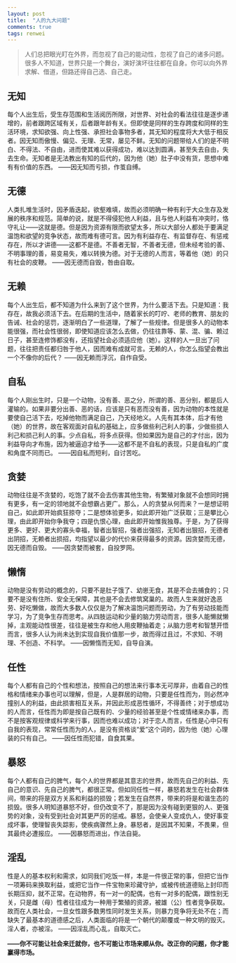 ```yaml
---
layout: post
title:  "人的九大问题"
comments: true
tags: renwei
---
```

> 人们总把眼光盯在外界，而忽视了自己的能动性，忽视了自己的诸多问题。很多人不知道，世界只是一个舞台，演好演坏往往都在自身。你可以向外界求解、借道，但路还得自己选、自己走。

## 无知
每个人出生后，受生存范围和生活阅历所限，对世界、对社会的看法往往是逐步递增的，前者跟跨区域有关，后者跟年龄有关。但即使是同样的生存跨度和同样的生活环境，求知欲强、向上性强、承担社会事物多者，其无知的程度将大大低于相反者。因无知而傲慢、偏见、无理、无常，屡见不鲜。无知的问题带给人们的是不明白、不得法、不自由，进而使其难以获得成功，难以达到圆满，甚至失去自由，失去生命。无知者是无法教出有知的后代的，因为他（她）肚子中没有货，思想中难有有价值的东西。
——因无知而亏损，作茧自缚。
 
## 无德
人类扎堆生活时，因矛盾迭起，欲壑难填，故而必须明确一种有利于大众生存及发展的秩序和规范。简单的说，就是不得侵犯他人利益，且与他人利益有冲突时，恪守礼让——这就是德。但是因为资源有限而欲望太多，所以大部分人都处于要满足温饱和欲望的竞争状态，故而难有德可言。因为有利益存在、有监督存在、有惩戒存在，所以才讲德——这都不是德。不善者无智，不善者无德，但未经考验的善、不明事理的善，易变易失，难以转换为德。对于无德的人而言，等着他（她）的只有社会的皮鞭。
——因无德而自毁，咎由自取。
 
## 无赖
每个人出生后，都不知道为什么来到了这个世界，为什么要活下去。只是知道：我存在，故我必须活下去。在后期的生活中，随着家长的叮咛、老师的教育、朋友的告诫、社会的惩罚，逐渐明白了一些道理，了解了一些规律。但是很多人的动物本能很强，而社会性很弱，即使知道应该怎么去做，仍往往靠等、蒙、混、骗、赖过日子，甚至连修饰都没有，还指望社会必须适应他（她）。这样的人一旦出了问题，往往把责任都归咎于他人，因而难有成就可言。无赖的人，你怎么指望会教出一个不像你的后代？
——因无赖而浮沉，自作自受。
 
## 自私
每个人刚出生时，只是一个动物，没有善、恶之分，所谓的善、恶分别，都是后人灌输的。如果非要分出善、恶的话，应该是只有恶而没有善，因为动物的本性就是要使自己活下去，吃掉他物而满足自己，乃天经地义。人先有其本体，后才有他（她）的世界，故在客观面对自私的基础上，应多做些利己利人的事，少做些损人利己和损己利人的事。少点自私，将多点获得。但如果因为是自己的才付出，因为利益导向才布施，因为被逼迫才给予——这都不是不自私的表现，只是自私的广度和角度不同而已。
——因自私而短利，自讨苦吃。
 
## 贪婪
动物往往是不贪婪的，吃饱了就不会去伤害其他生物，有繁殖对象就不会想同时拥有更多，有一定的领地就不会想霸占更广。那么，人的贪婪从何而来？一是想证明自己，如此即开始疯狂掠夺；二是想体验更多，如此即开始广泛获取；三是攀比心理，由此即开始你争我夺；四是仇恨心理，由此即开始惟我独尊。于是，为了获得更多、更好、更大的寡头幸福，智者出智招，强者出强招，无知者出狠招，无德者出阴招，无赖者出损招，均指望以最少的代价来获得最多的资源。因贪婪而无德，因无德而自毁。
——因贪婪而被套，自投罗网。
 
## 懒惰
动物是没有劳动的概念的，只要不是肚子饿了、幼崽无食，其是不会去捕食的；只要不是没有住所、安全无保障，其也是不会去修筑窝巢的。故而人生来就好逸恶劳、好吃懒做，故而大多数人仅仅是为了解决温饱问题而劳动，为了有劳动技能而学习，为了竞争生存而思考。从四肢运动和少量的脑力劳动而言，很多人能懒就懒掉，主观能动性很差，往往是被生存和他人用皮鞭抽着走；从脑力思考和智慧开悟而言，很多人认为尚未达到实现自我价值那一步，故而得过且过，不求知、不明理、不创造、不科学。
——因懒惰而无知，自导自演。
 
## 任性
每个人都有自己的个性和想法，按照自己的想法来行事本无可厚非，由着自己的性格和情绪来办事也可以理解，但是，人是群居的动物，只要是任性而为，则必然冲撞别人的利益，由此损害相互关系，并因此形成恶性循环，不得善终；对于想成功的人而言，任性而为即是按自己既有的、少量的经验甚至是个性或情绪来办事，而不是按客观规律或科学来行事，因而也难以成功；对于恋人而言，任性是心中只有自我的表现，常常任性而为的人，是没有资格谈“爱”这个词的，因为他（她）心理装的只有自己。
——因任性而犯错，自食其果。
 
## 暴怒
每个人都有自己的脾气，每个人的世界都是其意志的世界，故而先自己的利益、先自己的意识、先自己的脾气，都很正常。但如同任性一样，暴怒若发生在社会群体间，带来的将是双方关系和利益的损毁；若发生在自然界，带来的将是和谐生态的损毁。很多人明知道暴怒不好，但仍改变不了，那是因为没有碰到更狠的人、更强势的对象，没有受到社会对其更严厉的惩戒。暴怒，会使亲人变成仇人，使好事变成坏事，使理智丧失踪影，使疾病骤然上身。暴怒者，是因其不知果，不畏果，但其最终必遭报应。
——因暴怒而进出，作法自毙。
 
## 淫乱
性是人的基本权利和需求，如同我们吃饭一样，本是一件很正常的事，但把它当作一项筹码来换取利益，或把它当作一件宝物来珍藏守护，或被传统道德贴上封印而长期压抑，就不正常。在动物界，有一对一的配偶，也有一对多的配偶，跟性别无关，只是雌（母）性者往往成为一种用于繁殖的资源，被雄（公）性者竞争获取。故而在人类社会，一旦女性跟多数男性同时发生关系，则暴力竞争将无处不在；而缺失了最基本的道德感之后，人类面临的将是一个朝代的颠覆或一种文明的毁灭。淫人者，亦被淫。
——因淫乱而心乱，自取灭亡。
 
 
**——你不可能让社会来迁就你，也不可能让市场来顺从你。改正你的问题，你才能赢得市场。**
 